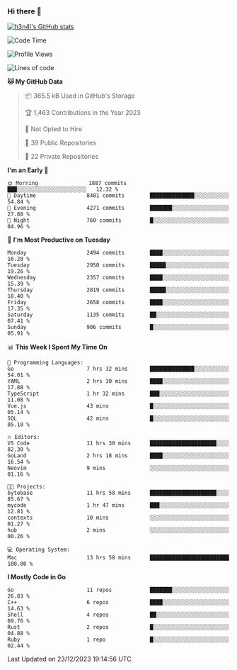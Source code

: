 ### Hi there 👋

[![h3n4l's GitHub stats](https://github-readme-stats.vercel.app/api?username=h3n4l&count_private=true&show_icons=true&theme=radical)](https://github.com/h3n4l/github-readme-stats)

<!--START_SECTION:waka-->
![Code Time](http://img.shields.io/badge/Code%20Time-1%2C806%20hrs%2038%20mins-blue)

![Profile Views](http://img.shields.io/badge/Profile%20Views-1-blue)

![Lines of code](https://img.shields.io/badge/From%20Hello%20World%20I%27ve%20Written-4.0%20million%20lines%20of%20code-blue)

**🐱 My GitHub Data** 

> 📦 365.5 kB Used in GitHub's Storage 
 > 
> 🏆 1,463 Contributions in the Year 2023
 > 
> 🚫 Not Opted to Hire
 > 
> 📜 39 Public Repositories 
 > 
> 🔑 22 Private Repositories 
 > 
**I'm an Early 🐤** 

```text
🌞 Morning                1887 commits        ███░░░░░░░░░░░░░░░░░░░░░░   12.32 % 
🌆 Daytime                8401 commits        ██████████████░░░░░░░░░░░   54.84 % 
🌃 Evening                4271 commits        ███████░░░░░░░░░░░░░░░░░░   27.88 % 
🌙 Night                  760 commits         █░░░░░░░░░░░░░░░░░░░░░░░░   04.96 % 
```
📅 **I'm Most Productive on Tuesday** 

```text
Monday                   2494 commits        ████░░░░░░░░░░░░░░░░░░░░░   16.28 % 
Tuesday                  2950 commits        █████░░░░░░░░░░░░░░░░░░░░   19.26 % 
Wednesday                2357 commits        ████░░░░░░░░░░░░░░░░░░░░░   15.39 % 
Thursday                 2819 commits        █████░░░░░░░░░░░░░░░░░░░░   18.40 % 
Friday                   2658 commits        ████░░░░░░░░░░░░░░░░░░░░░   17.35 % 
Saturday                 1135 commits        ██░░░░░░░░░░░░░░░░░░░░░░░   07.41 % 
Sunday                   906 commits         █░░░░░░░░░░░░░░░░░░░░░░░░   05.91 % 
```


📊 **This Week I Spent My Time On** 

```text
💬 Programming Languages: 
Go                       7 hrs 32 mins       ██████████████░░░░░░░░░░░   54.01 % 
YAML                     2 hrs 30 mins       ████░░░░░░░░░░░░░░░░░░░░░   17.88 % 
TypeScript               1 hr 32 mins        ███░░░░░░░░░░░░░░░░░░░░░░   11.08 % 
Vue.js                   43 mins             █░░░░░░░░░░░░░░░░░░░░░░░░   05.14 % 
SQL                      42 mins             █░░░░░░░░░░░░░░░░░░░░░░░░   05.10 % 

🔥 Editors: 
VS Code                  11 hrs 30 mins      █████████████████████░░░░   82.30 % 
GoLand                   2 hrs 18 mins       ████░░░░░░░░░░░░░░░░░░░░░   16.54 % 
Neovim                   9 mins              ░░░░░░░░░░░░░░░░░░░░░░░░░   01.16 % 

🐱‍💻 Projects: 
bytebase                 11 hrs 58 mins      █████████████████████░░░░   85.67 % 
mycode                   1 hr 47 mins        ███░░░░░░░░░░░░░░░░░░░░░░   12.81 % 
contexts                 10 mins             ░░░░░░░░░░░░░░░░░░░░░░░░░   01.27 % 
hub                      2 mins              ░░░░░░░░░░░░░░░░░░░░░░░░░   00.26 % 

💻 Operating System: 
Mac                      13 hrs 58 mins      █████████████████████████   100.00 % 
```

**I Mostly Code in Go** 

```text
Go                       11 repos            ███████░░░░░░░░░░░░░░░░░░   26.83 % 
C++                      6 repos             ████░░░░░░░░░░░░░░░░░░░░░   14.63 % 
Shell                    4 repos             ██░░░░░░░░░░░░░░░░░░░░░░░   09.76 % 
Rust                     2 repos             █░░░░░░░░░░░░░░░░░░░░░░░░   04.88 % 
Ruby                     1 repo              █░░░░░░░░░░░░░░░░░░░░░░░░   02.44 % 
```




 Last Updated on 23/12/2023 19:14:56 UTC
<!--END_SECTION:waka-->

